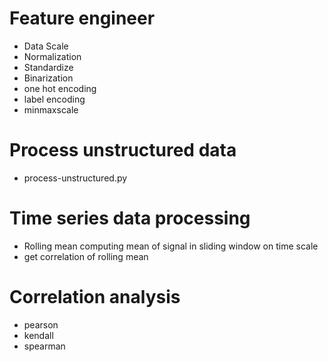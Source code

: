 # Feature engineer 
- Data Scale
- Normalization 
- Standardize
- Binarization 
- one hot encoding 
- label encoding
- minmaxscale


# Process unstructured data 
- process-unstructured.py


# Time series data processing 
- Rolling mean computing mean of signal in sliding window on time scale
- get correlation of rolling mean 


# Correlation analysis
- pearson 
- kendall
- spearman
